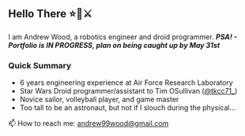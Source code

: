 ## Hello There ⭐🧔⚔️
I am Andrew Wood, a robotics engineer and droid programmer.
**_PSA! - Portfolio is IN PROGRESS, plan on being caught up by May 31st_**
### Quick Summary
- 6 years engineering experience at Air Force Research Laboratory
- Star Wars Droid programmer/assistant to Tim OSullivan ([@tkcc71_](https://www.instagram.com/tkcc71_/))
- Novice sailor, volleyball player, and game master
- Too tall to be an astronaut, but not if I slouch during the physical...


📫 How to reach me: andrew99wood@gmail.com

